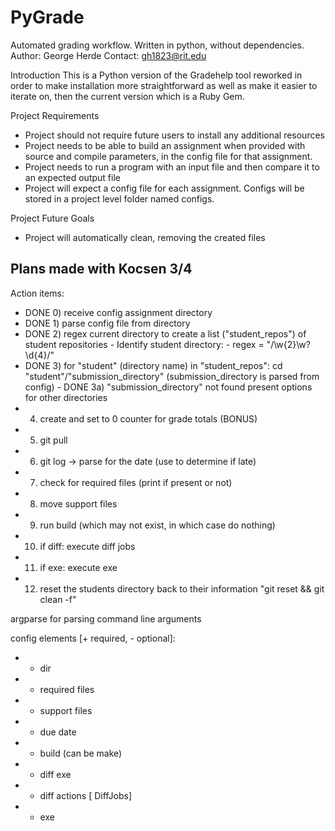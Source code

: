 # PyGrade
Automated grading workflow.  Written in python, without dependencies.
Author: George Herde
Contact: gh1823@rit.edu

Introduction
This is a Python version of the Gradehelp tool reworked in order to make installation more straightforward as well as make it easier to iterate on, then the current version which is a Ruby Gem.

Project Requirements
- Project should not require future users to install any additional resources
- Project needs to be able to build an assignment when provided with source and compile parameters, in the config file for that assignment.
- Project needs to run a program with an input file and then compare it to an expected output file
- Project will expect a config file for each assignment.  Configs will be stored in a project level folder named configs.

Project Future Goals
- Project will automatically clean, removing the created files


## Plans made with Kocsen 3/4

Action items:
- DONE 0) receive config assignment directory
- DONE 1) parse config file from directory
- DONE 2) regex current directory to create a list ("student_repos") of student repositories
        - Identify student directory:
        - regex = "/\w{2}\w?\d{4}/"
- DONE 3) for "student" (directory name) in "student_repos": cd "student"/"submission_directory" (submission_directory is parsed from config)
        - DONE 3a) "submission_directory" not found present options for other directories
- 4) create and set to 0 counter for grade totals (BONUS)
- 5) git pull
- 6) git log -> parse for the date (use to determine if late)
- 7) check for required files (print if present or not)
- 8) move support files
- 9) run build (which may not exist, in which case do nothing)
- 10) if diff: execute diff jobs
- 11) if exe: execute exe
- 12) reset the students directory back to their information "git reset && git clean -f"


argparse for parsing command line arguments

config elements [+ required, - optional]:
- + dir
- + required files
- - support files
- + due date
- - build (can be make)
- - diff exe
- - diff actions [ DiffJobs]
- - exe

